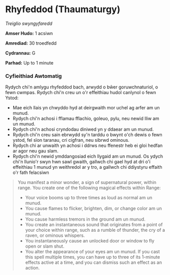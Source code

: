 # Rhyfeddod (Thaumaturgy)

*Treiglio swyngyfaredd*

**Amser Hudo:** 1 acsiwn

**Amrediad:** 30 troedfedd

**Cydrannau:** G

**Parhad:** Up to 1 minute

### Cyfieithiad Awtomatig

Rydych chi'n amlygu rhyfeddod bach, arwydd o bŵer goruwchnaturiol, o fewn cwmpas. Rydych chi'n creu un o'r effeithiau hudol canlynol o fewn Ystod:

- Mae eich llais yn chwyddo hyd at deirgwaith mor uchel ag arfer am un munud.
- Rydych chi'n achosi i fflamau fflachio, goleuo, pylu, neu newid lliw am un munud.
- Rydych chi'n achosi cryndodau diniwed yn y ddaear am un munud.
- Rydych chi'n creu sain ebrwydd sy'n tarddu o bwynt o'ch dewis o fewn ystod, fel sïon taranau, cri cigfran, neu sibrwd ominous.
- Rydych chi ar unwaith yn achosi i ddrws neu ffenestr heb ei gloi hedfan ar agor neu gau slam.
- Rydych chi'n newid ymddangosiad eich llygaid am un munud. Os ydych chi'n llunio'r swyn hwn sawl gwaith, gallwch chi gael hyd at dri o'i effeithiau 1 munud yn weithredol ar y tro, a gallwch chi ddiystyru effaith o'r fath felacsiwn

>  You manifest a minor wonder, a sign of supernatural power, within range. You create one of the following magical effects within Range:
>  
>  - Your voice booms up to three times as loud as normal am un munud.
>  - You cause flames to flicker, brighten, dim, or change color am un munud.
>  - You cause harmless tremors in the ground am un munud.
>  - You create an instantaneous sound that originates from a point of your choice within range, such as a rumble of thunder, the cry of a raven, or ominous whispers.
>  - You instantaneously cause an unlocked door or window to fly open or slam shut.
>  - You alter the appearance of your eyes am un munud. If you cast this spell multiple times, you can have up to three of its 1-minute effects active at a time, and you can dismiss such an effect as an action.